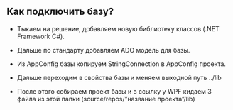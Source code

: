 ## Как подключить базу? 

* Тыкаем на решение, добавляем новую библиотеку классов (.NET Framework С#).

* Дальше по стандарту добавляем ADO модель для базы.

* Из AppConfig базы копируем StringConnection в AppConfig проекта.

* Дальше переходим в свойства базы и меняем выходной путь ../lib

* После этого собираем проект базы и в ссылку у WPF кидаем 3 файла из этой папки (source/repos/”название проекта”/lib)
